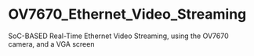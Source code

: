 # OV7670_Ethernet_Video_Streaming
SoC-BASED Real-Time Ethernet Video Streaming, using the OV7670 camera, and a VGA screen
